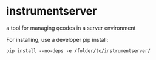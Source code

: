 # instrumentserver

a tool for managing qcodes in a server environment

For installing, use a developer pip install:
```
pip install --no-deps -e /folder/to/instrumentserver/
```
